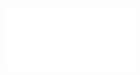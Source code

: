 <embed src="../../../../../../plugins/collection-manager/user/association-fields/tag/index.md"></embed>
